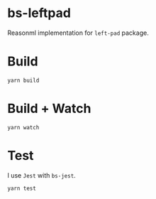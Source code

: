 # bs-leftpad

Reasonml implementation for `left-pad` package.

# Build
```
yarn build
```

# Build + Watch

```
yarn watch
```

# Test

I use `Jest` with `bs-jest`.
```
yarn test
```
